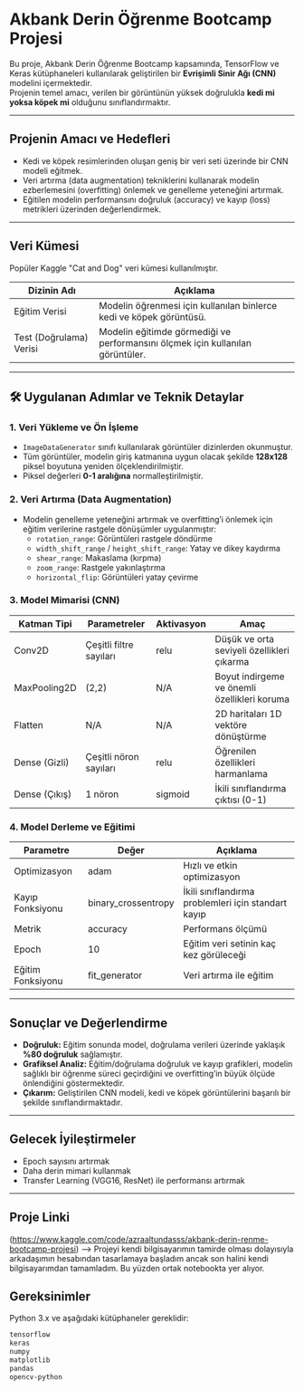 # Akbank Derin Öğrenme Bootcamp Projesi

Bu proje, Akbank Derin Öğrenme Bootcamp kapsamında, TensorFlow ve Keras kütüphaneleri kullanılarak geliştirilen bir **Evrişimli Sinir Ağı (CNN)** modelini içermektedir.  
Projenin temel amacı, verilen bir görüntünün yüksek doğrulukla **kedi mi yoksa köpek mi** olduğunu sınıflandırmaktır.

---

##  Projenin Amacı ve Hedefleri

- Kedi ve köpek resimlerinden oluşan geniş bir veri seti üzerinde bir CNN modeli eğitmek.  
- Veri artırma (data augmentation) tekniklerini kullanarak modelin ezberlemesini (overfitting) önlemek ve genelleme yeteneğini artırmak.  
- Eğitilen modelin performansını doğruluk (accuracy) ve kayıp (loss) metrikleri üzerinden değerlendirmek.

---

##  Veri Kümesi

Popüler Kaggle "Cat and Dog" veri kümesi kullanılmıştır.

| Dizinin Adı         | Açıklama                                         |
|--------------------|-------------------------------------------------|
| Eğitim Verisi       | Modelin öğrenmesi için kullanılan binlerce kedi ve köpek görüntüsü. |
| Test (Doğrulama) Verisi | Modelin eğitimde görmediği ve performansını ölçmek için kullanılan görüntüler. |

---

## 🛠️ Uygulanan Adımlar ve Teknik Detaylar

### 1. Veri Yükleme ve Ön İşleme
- `ImageDataGenerator` sınıfı kullanılarak görüntüler dizinlerden okunmuştur.  
- Tüm görüntüler, modelin giriş katmanına uygun olacak şekilde **128x128** piksel boyutuna yeniden ölçeklendirilmiştir.  
- Piksel değerleri **0-1 aralığına** normalleştirilmiştir.

### 2. Veri Artırma (Data Augmentation)
- Modelin genelleme yeteneğini artırmak ve overfitting’i önlemek için eğitim verilerine rastgele dönüşümler uygulanmıştır:
  - `rotation_range`: Görüntüleri rastgele döndürme  
  - `width_shift_range` / `height_shift_range`: Yatay ve dikey kaydırma  
  - `shear_range`: Makaslama (kırpma)  
  - `zoom_range`: Rastgele yakınlaştırma  
  - `horizontal_flip`: Görüntüleri yatay çevirme

### 3. Model Mimarisi (CNN)
| Katman Tipi | Parametreler | Aktivasyon | Amaç |
|-------------|-------------|------------|------|
| Conv2D      | Çeşitli filtre sayıları | relu | Düşük ve orta seviyeli özellikleri çıkarma |
| MaxPooling2D | (2,2) | N/A | Boyut indirgeme ve önemli özellikleri koruma |
| Flatten     | N/A | N/A | 2D haritaları 1D vektöre dönüştürme |
| Dense (Gizli) | Çeşitli nöron sayıları | relu | Öğrenilen özellikleri harmanlama |
| Dense (Çıkış) | 1 nöron | sigmoid | İkili sınıflandırma çıktısı (0-1) |

### 4. Model Derleme ve Eğitimi
| Parametre | Değer | Açıklama |
|-----------|-------|----------|
| Optimizasyon | adam | Hızlı ve etkin optimizasyon |
| Kayıp Fonksiyonu | binary_crossentropy | İkili sınıflandırma problemleri için standart kayıp |
| Metrik | accuracy | Performans ölçümü |
| Epoch | 10 | Eğitim veri setinin kaç kez görüleceği |
| Eğitim Fonksiyonu | fit_generator | Veri artırma ile eğitim |

---

##  Sonuçlar ve Değerlendirme
- **Doğruluk:** Eğitim sonunda model, doğrulama verileri üzerinde yaklaşık **%80 doğruluk** sağlamıştır.  
- **Grafiksel Analiz:** Eğitim/doğrulama doğruluk ve kayıp grafikleri, modelin sağlıklı bir öğrenme süreci geçirdiğini ve overfitting’in büyük ölçüde önlendiğini göstermektedir.  
- **Çıkarım:** Geliştirilen CNN modeli, kedi ve köpek görüntülerini başarılı bir şekilde sınıflandırmaktadır.

---

##  Gelecek İyileştirmeler
- Epoch sayısını artırmak  
- Daha derin mimari kullanmak  
- Transfer Learning (VGG16, ResNet) ile performansı artırmak  

---

##  Proje Linki 

(https://www.kaggle.com/code/azraaltundasss/akbank-derin-renme-bootcamp-projesi) --> Projeyi kendi bilgisayarımın tamirde olması dolayısıyla arkadaşımın hesabından tasarlamaya başladım ancak son halini kendi bilgisayarımdan tamamladım. Bu yüzden ortak notebookta yer alıyor.

##  Gereksinimler
Python 3.x ve aşağıdaki kütüphaneler gereklidir:  

```txt
tensorflow
keras
numpy
matplotlib
pandas
opencv-python


